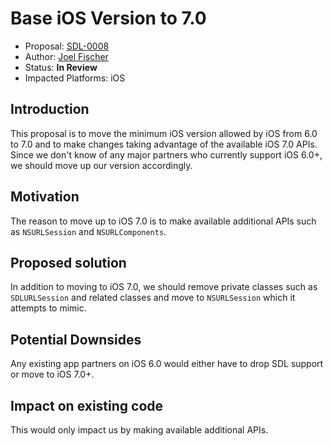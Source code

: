 # Base iOS Version to 7.0
* Proposal: [SDL-0008](0008-ios-7-0-minimum.md)
* Author: [Joel Fischer](https://github.com/joeljfischer)
* Status: **In Review**
* Impacted Platforms: iOS

## Introduction
This proposal is to move the minimum iOS version allowed by iOS from 6.0 to 7.0 and to make changes taking advantage of the available iOS 7.0 APIs. Since we don't know of any major partners who currently support iOS 6.0+, we should move up our version accordingly.

## Motivation
The reason to move up to iOS 7.0 is to make available additional APIs such as `NSURLSession` and `NSURLComponents`.

## Proposed solution
In addition to moving to iOS 7.0, we should remove private classes such as `SDLURLSession` and related classes and move to `NSURLSession` which it attempts to mimic.

## Potential Downsides
Any existing app partners on iOS 6.0 would either have to drop SDL support or move to iOS 7.0+.

## Impact on existing code
This would only impact us by making available additional APIs.
